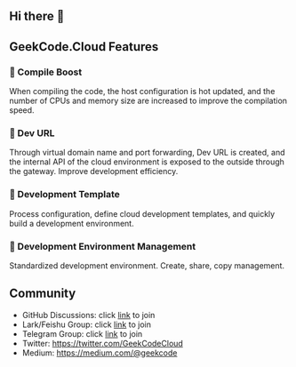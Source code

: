 ## Hi there 👋
## GeekCode.Cloud Features

### 🚀 Compile Boost 


When compiling the code, the host configuration is hot updated, and the number of CPUs and memory size are increased to improve the compilation speed.


### 🔗 Dev URL 

Through virtual domain name and port forwarding, Dev URL is created, and the internal API of the cloud environment is exposed to the outside through the gateway. Improve development efficiency.


### 📃 Development Template 

Process configuration, define cloud development templates, and quickly build a development environment.

### 🌲 Development Environment Management 

Standardized development environment. Create, share, copy management.

## Community
- GitHub Discussions: click [link](https://github.com/gcodecloud/geekcode.cloud/discussions)
 to join
- Lark/Feishu Group: click [link](https://applink.feishu.cn/client/chat/chatter/add_by_link?link_token=381ma10a-4d3f-473c-acd4-ff238c12153a) to join
- Telegram Group: click [link](https://t.me/GeekCodeCloud) to join
- Twitter: https://twitter.com/GeekCodeCloud
- Medium: https://medium.com/@geekcode
